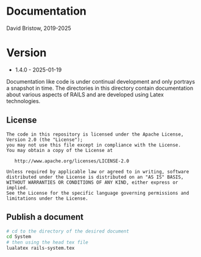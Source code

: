 # Documentation

David Bristow, 2019-2025

# Version

* 1.4.0 - 2025-01-19

Documentation like code is under continual development and only portrays a snapshot in time. The directories in this directory contain documentation about various aspects of RAILS and are developed using Latex technologies.

## License

    The code in this repository is licensed under the Apache License, Version 2.0 (the "License");
    you may not use this file except in compliance with the License.
    You may obtain a copy of the License at

       http://www.apache.org/licenses/LICENSE-2.0

    Unless required by applicable law or agreed to in writing, software
    distributed under the License is distributed on an "AS IS" BASIS,
    WITHOUT WARRANTIES OR CONDITIONS OF ANY KIND, either express or implied.
    See the License for the specific language governing permissions and
    limitations under the License.

## Publish a document

``` bash
# cd to the directory of the desired document
cd System
# then using the head tex file
lualatex rails-system.tex

